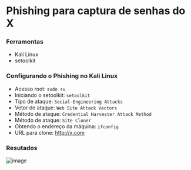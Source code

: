 # Phishing para captura de senhas do X

### Ferramentas

- Kali Linux
- setoolkit

### Configurando o Phishing no Kali Linux

- Acesso root: ``` sudo su ```
- Iniciando o setoolkit: ``` setoolkit ```
- Tipo de ataque: ``` Social-Engineering Attacks ```
- Vetor de ataque: ``` Web Site Attack Vectors ```
- Método de ataque: ```Credential Harvester Attack Method ```
- Método de ataque: ``` Site Cloner ```
- Obtendo o endereço da máquina: ``` ifconfig ```
- URL para clone: http://x.com

### Resutados

![image](https://github.com/user-attachments/assets/e44822b7-d4f8-45c3-95da-32f48cce9506)
